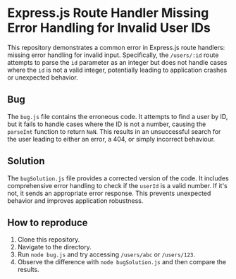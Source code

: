 # Express.js Route Handler Missing Error Handling for Invalid User IDs

This repository demonstrates a common error in Express.js route handlers:  missing error handling for invalid input.  Specifically, the `/users/:id` route attempts to parse the `id` parameter as an integer but does not handle cases where the `id` is not a valid integer, potentially leading to application crashes or unexpected behavior.

## Bug

The `bug.js` file contains the erroneous code.  It attempts to find a user by ID, but it fails to handle cases where the ID is not a number, causing the `parseInt` function to return `NaN`. This results in an unsuccessful search for the user leading to either an error, a 404, or simply incorrect behaviour.

## Solution

The `bugSolution.js` file provides a corrected version of the code. It includes comprehensive error handling to check if the `userId` is a valid number. If it's not, it sends an appropriate error response.  This prevents unexpected behavior and improves application robustness.

## How to reproduce

1. Clone this repository.
2. Navigate to the directory.
3. Run `node bug.js` and try accessing `/users/abc` or `/users/123`.
4. Observe the difference with `node bugSolution.js` and then compare the results.